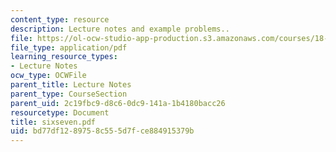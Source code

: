 ```yaml
---
content_type: resource
description: Lecture notes and example problems..
file: https://ol-ocw-studio-app-production.s3.amazonaws.com/courses/18-305-advanced-analytic-methods-in-science-and-engineering-fall-2004/bd77df1289758c555d7fce884915379b_sixseven.pdf
file_type: application/pdf
learning_resource_types:
- Lecture Notes
ocw_type: OCWFile
parent_title: Lecture Notes
parent_type: CourseSection
parent_uid: 2c19fbc9-d8c6-0dc9-141a-1b4180bacc26
resourcetype: Document
title: sixseven.pdf
uid: bd77df12-8975-8c55-5d7f-ce884915379b
---
```

